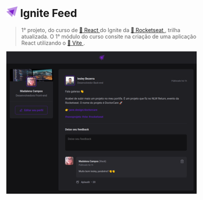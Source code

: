 # <img src="/img/ignite-logo.svg" width="30"> Ignite Feed

> 1° projeto, do curso de <a href="https://reactjs.org/"> 🔗 React </a> do Ignite da <a href="https://www.rocketseat.com.br/"> 🔗 Rocketseat  </a>, trilha atualizada. O 1° módulo do curso consite na criação de uma aplicação React utilizando o <a href="https://vitejs.dev/"> 🔗 Vite  </a>.

<img src="/img/timeline.png">
